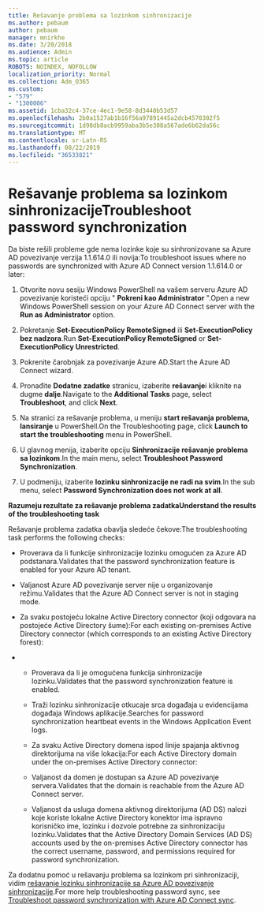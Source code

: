 ```yaml
---
title: Rešavanje problema sa lozinkom sinhronizacije
ms.author: pebaum
author: pebaum
manager: mnirkhe
ms.date: 3/20/2018
ms.audience: Admin
ms.topic: article
ROBOTS: NOINDEX, NOFOLLOW
localization_priority: Normal
ms.collection: Adm_O365
ms.custom:
- "579"
- "1300006"
ms.assetid: 1cba32c4-37ce-4ec1-9e58-8d3440b53d57
ms.openlocfilehash: 2b0a1527ab1b16f56a97891445a2dcb4570302f5
ms.sourcegitcommit: 1d98db8acb9959aba3b5e308a567ade6b62da56c
ms.translationtype: MT
ms.contentlocale: sr-Latn-RS
ms.lasthandoff: 08/22/2019
ms.locfileid: "36533821"
---
```

# <a name="troubleshoot-password-synchronization"></a><span data-ttu-id="15c04-102">Rešavanje problema sa lozinkom sinhronizacije</span><span class="sxs-lookup"><span data-stu-id="15c04-102">Troubleshoot password synchronization</span></span>

<span data-ttu-id="15c04-103">Da biste rešili probleme gde nema lozinke koje su sinhronizovane sa Azure AD povezivanje verzija 1.1.614.0 ili novija:</span><span class="sxs-lookup"><span data-stu-id="15c04-103">To troubleshoot issues where no passwords are synchronized with Azure AD Connect version 1.1.614.0 or later:</span></span>
  
1. <span data-ttu-id="15c04-104">Otvorite novu sesiju Windows PowerShell na vašem serveru Azure AD povezivanje koristeći opciju " **Pokreni kao Administrator** ".</span><span class="sxs-lookup"><span data-stu-id="15c04-104">Open a new Windows PowerShell session on your Azure AD Connect server with the **Run as Administrator** option.</span></span>

2. <span data-ttu-id="15c04-105">Pokretanje **Set-ExecutionPolicy RemoteSigned** ili **Set-ExecutionPolicy bez nadzora**.</span><span class="sxs-lookup"><span data-stu-id="15c04-105">Run **Set-ExecutionPolicy RemoteSigned** or **Set-ExecutionPolicy Unrestricted**.</span></span>

3. <span data-ttu-id="15c04-106">Pokrenite čarobnjak za povezivanje Azure AD.</span><span class="sxs-lookup"><span data-stu-id="15c04-106">Start the Azure AD Connect wizard.</span></span>

4. <span data-ttu-id="15c04-107">Pronađite **Dodatne zadatke** stranicu, izaberite **rešavanje**i kliknite na dugme **dalje**.</span><span class="sxs-lookup"><span data-stu-id="15c04-107">Navigate to the **Additional Tasks** page, select **Troubleshoot**, and click **Next**.</span></span>

5. <span data-ttu-id="15c04-108">Na stranici za rešavanje problema, u meniju **start rešavanja problema, lansiranje** u PowerShell.</span><span class="sxs-lookup"><span data-stu-id="15c04-108">On the Troubleshooting page, click **Launch to start the troubleshooting** menu in PowerShell.</span></span>

6. <span data-ttu-id="15c04-109">U glavnog menija, izaberite opciju **Sinhronizacije rešavanje problema sa lozinkom**.</span><span class="sxs-lookup"><span data-stu-id="15c04-109">In the main menu, select **Troubleshoot Password Synchronization**.</span></span>

7. <span data-ttu-id="15c04-110">U podmeniju, izaberite **lozinku sinhronizacije ne radi na svim**.</span><span class="sxs-lookup"><span data-stu-id="15c04-110">In the sub menu, select **Password Synchronization does not work at all**.</span></span>

<span data-ttu-id="15c04-111">**Razumeju rezultate za rešavanje problema zadatka**</span><span class="sxs-lookup"><span data-stu-id="15c04-111">**Understand the results of the troubleshooting task**</span></span>
  
<span data-ttu-id="15c04-112">Rešavanje problema zadatka obavlja sledeće čekove:</span><span class="sxs-lookup"><span data-stu-id="15c04-112">The troubleshooting task performs the following checks:</span></span>
  
- <span data-ttu-id="15c04-113">Proverava da li funkcije sinhronizacije lozinku omogućen za Azure AD podstanara.</span><span class="sxs-lookup"><span data-stu-id="15c04-113">Validates that the password synchronization feature is enabled for your Azure AD tenant.</span></span>

- <span data-ttu-id="15c04-114">Valjanost Azure AD povezivanje server nije u organizovanje režimu.</span><span class="sxs-lookup"><span data-stu-id="15c04-114">Validates that the Azure AD Connect server is not in staging mode.</span></span>

- <span data-ttu-id="15c04-115">Za svaku postojeću lokalne Active Directory connector (koji odgovara na postojeće Active Directory šume):</span><span class="sxs-lookup"><span data-stu-id="15c04-115">For each existing on-premises Active Directory connector (which corresponds to an existing Active Directory forest):</span></span>

- 
  - <span data-ttu-id="15c04-116">Proverava da li je omogućena funkcija sinhronizacije lozinku.</span><span class="sxs-lookup"><span data-stu-id="15c04-116">Validates that the password synchronization feature is enabled.</span></span>

  - <span data-ttu-id="15c04-117">Traži lozinku sinhronizacije otkucaje srca događaja u evidencijama događaja Windows aplikacije.</span><span class="sxs-lookup"><span data-stu-id="15c04-117">Searches for password synchronization heartbeat events in the Windows Application Event logs.</span></span>

  - <span data-ttu-id="15c04-118">Za svaku Active Directory domena ispod linije spajanja aktivnog direktorijuma na više lokacija:</span><span class="sxs-lookup"><span data-stu-id="15c04-118">For each Active Directory domain under the on-premises Active Directory connector:</span></span>

  - <span data-ttu-id="15c04-119">Valjanost da domen je dostupan sa Azure AD povezivanje servera.</span><span class="sxs-lookup"><span data-stu-id="15c04-119">Validates that the domain is reachable from the Azure AD Connect server.</span></span>

  - <span data-ttu-id="15c04-120">Valjanost da usluga domena aktivnog direktorijuma (AD DS) nalozi koje koriste lokalne Active Directory konektor ima ispravno korisničko ime, lozinku i dozvole potrebne za sinhronizaciju lozinku.</span><span class="sxs-lookup"><span data-stu-id="15c04-120">Validates that the Active Directory Domain Services (AD DS) accounts used by the on-premises Active Directory connector has the correct username, password, and permissions required for password synchronization.</span></span>

<span data-ttu-id="15c04-121">Za dodatnu pomoć u rešavanju problema sa lozinkom pri sinhronizaciji, vidim [rešavanje lozinku sinhronizacije sa Azure AD povezivanje sinhronizacije](https://docs.microsoft.com/azure/active-directory/connect/active-directory-aadconnectsync-troubleshoot-password-synchronization).</span><span class="sxs-lookup"><span data-stu-id="15c04-121">For more help troubleshooting password sync, see [Troubleshoot password synchronization with Azure AD Connect sync](https://docs.microsoft.com/azure/active-directory/connect/active-directory-aadconnectsync-troubleshoot-password-synchronization).</span></span>
  
